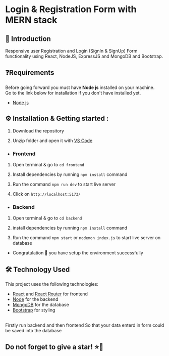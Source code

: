 # Login & Registration Form with MERN stack


## 👋 Introduction

Responsive user Registration and Login (SignIn & SignUp) Form functionality using React, NodeJS, ExpressJS and MongoDB and Bootstrap.


## ❓Requirements


Before going forward you must have **Node js** installed on your machine.  
Go to the link below for installation if you don't have installed yet.

- [Node js](https://nodejs.org/en/download)


## ⚙️ Installation & Getting started :

1. Download the repository

2. Unzip folder and open it with [VS Code](https://code.visualstudio.com/)

- <h3> Frontend

1. Open terminal & go to `cd frontend`

2. Install dependencies by running `npm install` command

3. Run the command `npm run dev` to start live server

4. Click on `http://localhost:5173/`

- <h3>Backend

1. Open terminal & go to `cd backend` 

2. install dependencies by running `npm install` command

3. Run the command `npm start` or `nodemon index.js` to start live server on database


- Congratulation 🎉 you have setup the environment successfully



## 🛠️ Technology Used

This project uses the following technologies:

- [React](https://reactjs.org) and [React Router](https://reacttraining.com/react-router/) for frontend
- [Node](https://nodejs.org/en/) for the backend
- [MongoDB](https://www.mongodb.com/) for the database
- [Bootstrap](https://getbootstrap.com/) for styling



<br/>
Firstly run backend and then frontend So that your data enterd in form could be saved into the database
<br/>
<h2> Do not forget to give a star! ⭐🤗 </h2>
